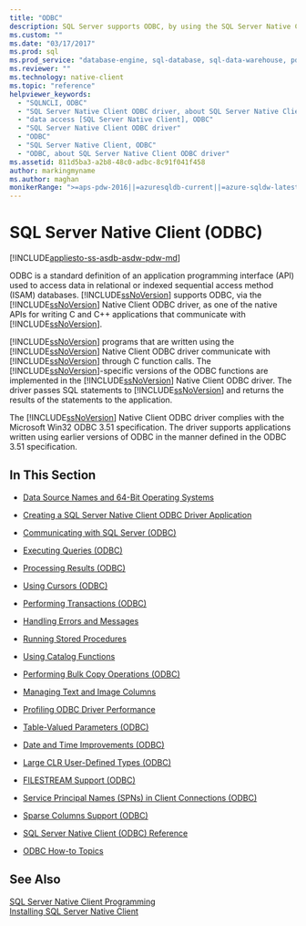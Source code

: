 ```yaml
---
title: "ODBC"
description: SQL Server supports ODBC, by using the SQL Server Native Client ODBC driver, as a native API for C and C++ applications that communicate with SQL Server.
ms.custom: ""
ms.date: "03/17/2017"
ms.prod: sql
ms.prod_service: "database-engine, sql-database, sql-data-warehouse, pdw"
ms.reviewer: ""
ms.technology: native-client
ms.topic: "reference"
helpviewer_keywords: 
  - "SQLNCLI, ODBC"
  - "SQL Server Native Client ODBC driver, about SQL Server Native Client ODBC driver"
  - "data access [SQL Server Native Client], ODBC"
  - "SQL Server Native Client ODBC driver"
  - "ODBC"
  - "SQL Server Native Client, ODBC"
  - "ODBC, about SQL Server Native Client ODBC driver"
ms.assetid: 811d5ba3-a2b8-48c0-adbc-8c91f041f458
author: markingmyname
ms.author: maghan
monikerRange: ">=aps-pdw-2016||=azuresqldb-current||=azure-sqldw-latest||>=sql-server-2016||=sqlallproducts-allversions||>=sql-server-linux-2017||=azuresqldb-mi-current"
---
```

# SQL Server Native Client (ODBC)
[!INCLUDE[appliesto-ss-asdb-asdw-pdw-md](../../../includes/appliesto-ss-asdb-asdw-pdw-md.md)]

  ODBC is a standard definition of an application programming interface (API) used to access data in relational or indexed sequential access method (ISAM) databases. [!INCLUDE[ssNoVersion](../../../includes/ssnoversion-md.md)] supports ODBC, via the [!INCLUDE[ssNoVersion](../../../includes/ssnoversion-md.md)] Native Client ODBC driver, as one of the native APIs for writing C and C++ applications that communicate with [!INCLUDE[ssNoVersion](../../../includes/ssnoversion-md.md)].  
  
 [!INCLUDE[ssNoVersion](../../../includes/ssnoversion-md.md)] programs that are written using the [!INCLUDE[ssNoVersion](../../../includes/ssnoversion-md.md)] Native Client ODBC driver communicate with [!INCLUDE[ssNoVersion](../../../includes/ssnoversion-md.md)] through C function calls. The [!INCLUDE[ssNoVersion](../../../includes/ssnoversion-md.md)]-specific versions of the ODBC functions are implemented in the [!INCLUDE[ssNoVersion](../../../includes/ssnoversion-md.md)] Native Client ODBC driver. The driver passes SQL statements to [!INCLUDE[ssNoVersion](../../../includes/ssnoversion-md.md)] and returns the results of the statements to the application.  
  
 The [!INCLUDE[ssNoVersion](../../../includes/ssnoversion-md.md)] Native Client ODBC driver complies with the Microsoft Win32 ODBC 3.51 specification. The driver supports applications written using earlier versions of ODBC in the manner defined in the ODBC 3.51 specification.  
  
## In This Section  
  
-   [Data Source Names and 64-Bit Operating Systems](../../../relational-databases/native-client/odbc/data-source-names-and-64-bit-operating-systems.md)  
  
-   [Creating a SQL Server Native Client ODBC Driver Application](../../../relational-databases/native-client/odbc/creating-a-driver-application.md)  
  
-   [Communicating with SQL Server &#40;ODBC&#41;](../../../relational-databases/native-client-odbc-communication/communicating-with-sql-server-odbc.md)  
  
-   [Executing Queries &#40;ODBC&#41;](../../../relational-databases/native-client-odbc-queries/executing-queries-odbc.md)  
  
-   [Processing Results &#40;ODBC&#41;](../../../relational-databases/native-client-odbc-results/processing-results-odbc.md)  
  
-   [Using Cursors &#40;ODBC&#41;](../../../relational-databases/native-client-odbc-cursors/using-cursors-odbc.md)  
  
-   [Performing Transactions &#40;ODBC&#41;](https://msdn.microsoft.com/library/f431191a-5762-4f0b-85bb-ac99aff29724)  
  
-   [Handling Errors and Messages](../../../relational-databases/native-client-odbc-error-messages/handling-errors-and-messages.md)  
  
-   [Running Stored Procedures](../../../relational-databases/native-client-odbc-stored-procedures/running-stored-procedures.md)  
  
-   [Using Catalog Functions](../../../relational-databases/native-client/odbc/using-catalog-functions.md)  
  
-   [Performing Bulk Copy Operations &#40;ODBC&#41;](../../../relational-databases/native-client-odbc-bulk-copy-operations/performing-bulk-copy-operations-odbc.md)  
  
-   [Managing Text and Image Columns](../../../relational-databases/native-client-odbc-text-image-columns/managing-text-and-image-columns.md)  
  
-   [Profiling ODBC Driver Performance](../../../relational-databases/native-client/odbc/profiling-odbc-driver-performance.md)  
  
-   [Table-Valued Parameters &#40;ODBC&#41;](../../../relational-databases/native-client-odbc-table-valued-parameters/table-valued-parameters-odbc.md)  
  
-   [Date and Time Improvements &#40;ODBC&#41;](../../../relational-databases/native-client-odbc-date-time/date-and-time-improvements-odbc.md)  
  
-   [Large CLR User-Defined Types &#40;ODBC&#41;](../../../relational-databases/native-client/odbc/large-clr-user-defined-types-odbc.md)  
  
-   [FILESTREAM Support &#40;ODBC&#41;](../../../relational-databases/native-client/odbc/filestream-support-odbc.md)  
  
-   [Service Principal Names &#40;SPNs&#41; in Client Connections &#40;ODBC&#41;](../../../relational-databases/native-client/odbc/service-principal-names-spns-in-client-connections-odbc.md)  
  
-   [Sparse Columns Support &#40;ODBC&#41;](../../../relational-databases/native-client/odbc/sparse-columns-support-odbc.md)  
  
-   [SQL Server Native Client &#40;ODBC&#41; Reference](https://msdn.microsoft.com/library/06b7edee-8636-49d9-9b5c-2c710bf4fa2d)  
  
-   [ODBC How-to Topics](../../../relational-databases/native-client-odbc-how-to/odbc-how-to-topics.md)  
  
## See Also  
 [SQL Server Native Client Programming](../../../relational-databases/native-client/sql-server-native-client-programming.md)   
 [Installing SQL Server Native Client](../../../relational-databases/native-client/applications/installing-sql-server-native-client.md)  
  
  
